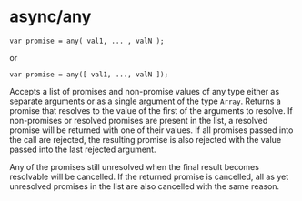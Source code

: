 # async/any

```
var promise = any( val1, ... , valN );
```

or

```
var promise = any([ val1, ..., valN ]);
```

Accepts a list of promises and non-promise values of any type either as separate arguments or as a single
argument of the type ```Array```. Returns a promise that resolves to the value of the first of the arguments
to resolve. If non-promises or resolved promises are present in the list, a resolved promise will be returned
with one of their values. If all promises passed into the call are rejected, the resulting promise is also
rejected with the value passed into the last rejected argument.

Any of the promises still unresolved when the final result becomes resolvable will be cancelled. If the returned 
promise is cancelled, all as yet unresolved promises in the list are also cancelled with the same reason.
